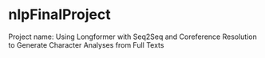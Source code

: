 # nlpFinalProject
Project name: Using Longformer with Seq2Seq and Coreference Resolution to Generate Character Analyses from Full Texts
